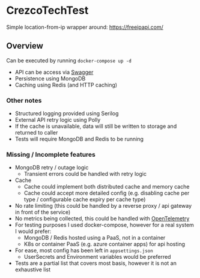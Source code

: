 # CrezcoTechTest

Simple location-from-ip wrapper around: https://freeipapi.com/

## Overview

Can be executed by running `docker-compose up -d`

- API can be access via [Swagger](https://localhost:5001/swagger/index.html)
- Persistence using MongoDB
- Caching using Redis (and HTTP caching)

### Other notes

- Structured logging provided using Serilog
- External API retry logic using Polly
- If the cache is unavailable, data will still be written to storage and returned to caller
- Tests will require MongoDB and Redis to be running

### Missing / Incomplete features

- MongoDB retry / outage logic
  - Transient errors could be handled with retry logic
- Cache
  - Cache could implement both distributed cache and memory cache
  - Cache could accept more detailed config (e.g. disabling cache per type / configurable cache expiry per cache type)
- No rate limiting (this could be handled by a reverse proxy / api gateway in front of the service)
- No metrics being collected, this could be handled with [OpenTelemetry](https://opentelemetry.io/docs/)
- For testing purposes I used docker-compose, however for a real system I would prefer:
  - MongoDB / Redis hosted using a PaaS, not in a container
  - K8s or container PaaS (e.g. azure container apps) for api hosting
- For ease, most config has been left in `appsettings.json`
  - UserSecrets and Environment variables would be preferred
- Tests are a partial list that covers most basis, however it is not an exhaustive list